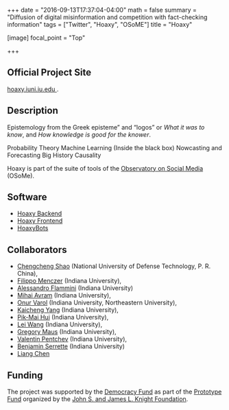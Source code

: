 +++
date = "2016-09-13T17:37:04-04:00"
math = false
summary = "Diffusion of digital misinformation and competition with fact-checking information"
tags = ["Twitter", "Hoaxy", "OSoME"]
title = "Hoaxy"

[image]
    focal_point = "Top"

+++

## Official Project Site

[hoaxy.iuni.iu.edu <sup><i class="fas fa-external-link-alt"></i></sup>](//hoaxy.iuni.iu.edu).

## Description

Epistemology from the Greek episteme” and “logos” or _What it was to know_, and _How knowledge is good for the knower_.

Probability Theory
Machine Learning (Inside the black box)
Nowcasting and Forecasting
Big History 
Causality

Hoaxy is part of the suite of tools of the [Observatory on Social Media <sup><i class="fas fa-external-link-alt"></i></sup>](//osome.iuni.iu.edu/) (OSoMe).

[^1]: J. Gottfried, E. Shearer, _News Use Across Social Media Platforms 2016_, Pew Research Center (2016). Online at: http://www.journalism.org/2016/05/26/news-use-across-social-media-platforms-2016/

## Software

* [Hoaxy Backend <sup><i class="fas fa-external-link-alt"></i></sup>](https://github.com/IUNetSci/hoaxy-backend)
* [Hoaxy Frontend <sup><i class="fas fa-external-link-alt"></i></sup>](https://github.com/IUNetSci/hoaxy-frontend)
* [HoaxyBots <sup><i class="fas fa-external-link-alt"></i></sup>](https://github.com/IUNetSci/HoaxyBots)

## Collaborators

* [Chengcheng Shao](http://shaochengcheng.github.io/) (National University of Defense Technology, P. R. China),
* [Filippo Menczer](//cnets.indiana.edu/fil) (Indiana University),
* [Alessandro Flammini](//cnets.indiana.edu/aflammin) (Indiana University)
* [Mihai Avram](https://pages.iu.edu/~mavram/) (Indiana University),
* [Onur Varol](http://www.onurvarol.com/) (Indiana University, Northeastern University),
* [Kaicheng Yang](http://www.kaichengyang.me/) (Indiana University),
* [Pik-Mai Hui](https://www.linkedin.com/in/pikmaihui/) (Indiana University),
* [Lei Wang](https://www.linkedin.com/in/lei-wang-ba679483/) (Indiana University),
* [Gregory Maus](https://www.linkedin.com/in/gregory-maus-016b021b/) (Indiana University),
* [Valentin Pentchev](https://iuni.iu.edu/people/person/valentin-pentchev) (Indiana University),
* [Benjamin Serrette](https://iuni.iu.edu/people/person/ben-serrette) (Indiana University)
* [Liang Chen](http://www.liangdesigner.com/)

<!--
## Presentations

Presentation of “Hoaxy/Botometer” at the Knight Foundation Prototype Fund Demo Day, held at ISOJ 2017 in Austin, TX:

{{< youtube qZFNjPjTjfE 11819 >}}
-->

## Funding

The project was supported by the [Democracy Fund](//www.democracyfund.org) as part of the [Prototype Fund](https://www.democracyfund.org/blog/entry/20-projects-receive-funding-to-combat-misinformation-and-build-a-more-trust) organized by the [John S. and James L. Knight Foundation](https://knightfoundation.org/press/releases/knight-prototype-fund-awards-1-million-to-20-projects-to-improve-the-flow-of-accurate-information).
